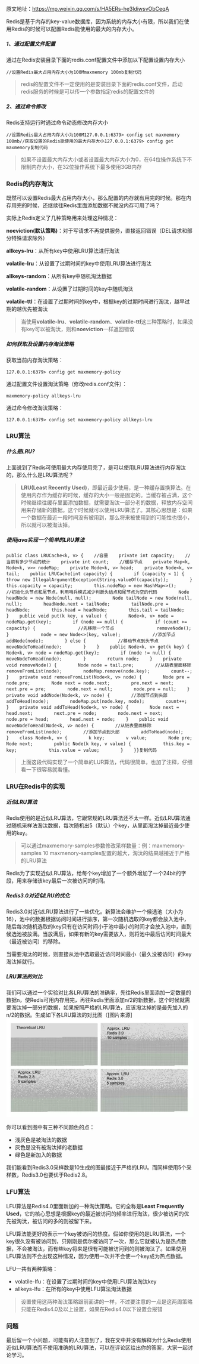 

原文地址：https://mp.weixin.qq.com/s/HA5ERs-he3ldiwsvObCeqA







Redis是基于内存的key-value数据库，因为系统的内存大小有限，所以我们在使用Redis的时候可以配置Redis能使用的最大的内存大小。

##### 1、通过配置文件配置

通过在Redis安装目录下面的redis.conf配置文件中添加以下配置设置内存大小

```
//设置Redis最大占用内存大小为100Mmaxmemory 100mb复制代码
```

> redis的配置文件不一定使用的是安装目录下面的redis.conf文件，启动redis服务的时候是可以传一个参数指定redis的配置文件的

##### 2、通过命令修改

Redis支持运行时通过命令动态修改内存大小

```
//设置Redis最大占用内存大小为100M127.0.0.1:6379> config set maxmemory 100mb//获取设置的Redis能使用的最大内存大小127.0.0.1:6379> config get maxmemory复制代码
```

> 如果不设置最大内存大小或者设置最大内存大小为0，在64位操作系统下不限制内存大小，在32位操作系统下最多使用3GB内存

### Redis的内存淘汰

既然可以设置Redis最大占用内存大小，那么配置的内存就有用完的时候。那在内存用完的时候，还继续往Redis里面添加数据不就没内存可用了吗？

实际上Redis定义了几种策略用来处理这种情况：

**noeviction(默认策略)**：对于写请求不再提供服务，直接返回错误（DEL请求和部分特殊请求除外）

**allkeys-lru**：从所有key中使用LRU算法进行淘汰

**volatile-lru**：从设置了过期时间的key中使用LRU算法进行淘汰

**allkeys-random**：从所有key中随机淘汰数据

**volatile-random**：从设置了过期时间的key中随机淘汰

**volatile-ttl**：在设置了过期时间的key中，根据key的过期时间进行淘汰，越早过期的越优先被淘汰

> 当使用**volatile-lru**、**volatile-random**、**volatile-ttl**这三种策略时，如果没有key可以被淘汰，则和**noeviction**一样返回错误

##### 如何获取及设置内存淘汰策略

获取当前内存淘汰策略：

```
127.0.0.1:6379> config get maxmemory-policy
```

通过配置文件设置淘汰策略（修改redis.conf文件）：

```
maxmemory-policy allkeys-lru
```

通过命令修改淘汰策略：

```
127.0.0.1:6379> config set maxmemory-policy allkeys-lru
```

### LRU算法

##### 什么是LRU?

上面说到了Redis可使用最大内存使用完了，是可以使用LRU算法进行内存淘汰的，那么什么是LRU算法呢？

> **LRU(Least Recently Used)**，即最近最少使用，是一种缓存置换算法。在使用内存作为缓存的时候，缓存的大小一般是固定的。当缓存被占满，这个时候继续往缓存里面添加数据，就需要淘汰一部分老的数据，释放内存空间用来存储新的数据。这个时候就可以使用LRU算法了。其核心思想是：如果一个数据在最近一段时间没有被用到，那么将来被使用到的可能性也很小，所以就可以被淘汰掉。

##### 使用java实现一个简单的LRU算法

```
public class LRUCache<k, v> {    //容量    private int capacity;    //当前有多少节点的统计    private int count;    //缓存节点    private Map<k, Node<k, v>> nodeMap;    private Node<k, v> head;    private Node<k, v> tail;    public LRUCache(int capacity) {        if (capacity < 1) {            throw new IllegalArgumentException(String.valueOf(capacity));        }        this.capacity = capacity;        this.nodeMap = new HashMap<>();        //初始化头节点和尾节点，利用哨兵模式减少判断头结点和尾节点为空的代码        Node headNode = new Node(null, null);        Node tailNode = new Node(null, null);        headNode.next = tailNode;        tailNode.pre = headNode;        this.head = headNode;        this.tail = tailNode;    }    public void put(k key, v value) {        Node<k, v> node = nodeMap.get(key);        if (node == null) {            if (count >= capacity) {                //先移除一个节点                removeNode();            }            node = new Node<>(key, value);            //添加节点            addNode(node);        } else {            //移动节点到头节点            moveNodeToHead(node);        }    }    public Node<k, v> get(k key) {        Node<k, v> node = nodeMap.get(key);        if (node != null) {            moveNodeToHead(node);        }        return node;    }    private void removeNode() {        Node node = tail.pre;        //从链表里面移除        removeFromList(node);        nodeMap.remove(node.key);        count--;    }    private void removeFromList(Node<k, v> node) {        Node pre = node.pre;        Node next = node.next;        pre.next = next;        next.pre = pre;        node.next = null;        node.pre = null;    }    private void addNode(Node<k, v> node) {        //添加节点到头部        addToHead(node);        nodeMap.put(node.key, node);        count++;    }    private void addToHead(Node<k, v> node) {        Node next = head.next;        next.pre = node;        node.next = next;        node.pre = head;        head.next = node;    }    public void moveNodeToHead(Node<k, v> node) {        //从链表里面移除        removeFromList(node);        //添加节点到头部        addToHead(node);    }    class Node<k, v> {        k key;        v value;        Node pre;        Node next;        public Node(k key, v value) {            this.key = key;            this.value = value;        }    }}复制代码
```

> 上面这段代码实现了一个简单的LUR算法，代码很简单，也加了注释，仔细看一下很容易就看懂。

### LRU在Redis中的实现

##### 近似LRU算法

Redis使用的是近似LRU算法，它跟常规的LRU算法还不太一样。近似LRU算法通过随机采样法淘汰数据，每次随机出5（默认）个key，从里面淘汰掉最近最少使用的key。

> 可以通过maxmemory-samples参数修改采样数量：例：maxmemory-samples 10 maxmenory-samples配置的越大，淘汰的结果越接近于严格的LRU算法

Redis为了实现近似LRU算法，给每个key增加了一个额外增加了一个24bit的字段，用来存储该key最后一次被访问的时间。

##### Redis3.0对近似LRU的优化

Redis3.0对近似LRU算法进行了一些优化。新算法会维护一个候选池（大小为16），池中的数据根据访问时间进行排序，第一次随机选取的key都会放入池中，随后每次随机选取的key只有在访问时间小于池中最小的时间才会放入池中，直到候选池被放满。当放满后，如果有新的key需要放入，则将池中最后访问时间最大（最近被访问）的移除。

当需要淘汰的时候，则直接从池中选取最近访问时间最小（最久没被访问）的key淘汰掉就行。

##### LRU算法的对比

我们可以通过一个实验对比各LRU算法的准确率，先往Redis里面添加一定数量的数据n，使Redis可用内存用完，再往Redis里面添加n/2的新数据，这个时候就需要淘汰掉一部分的数据，如果按照严格的LRU算法，应该淘汰掉的是最先加入的n/2的数据。生成如下各LRU算法的对比图（[图片来源]![img](./images/640.webp)

你可以看到图中有三种不同颜色的点：

- 浅灰色是被淘汰的数据
- 灰色是没有被淘汰掉的老数据
- 绿色是新加入的数据

我们能看到Redis3.0采样数是10生成的图最接近于严格的LRU。而同样使用5个采样数，Redis3.0也要优于Redis2.8。

### LFU算法

LFU算法是Redis4.0里面新加的一种淘汰策略。它的全称是**Least Frequently Used**，它的核心思想是根据key的最近被访问的频率进行淘汰，很少被访问的优先被淘汰，被访问的多的则被留下来。

LFU算法能更好的表示一个key被访问的热度。假如你使用的是LRU算法，一个key很久没有被访问到，只刚刚是偶尔被访问了一次，那么它就被认为是热点数据，不会被淘汰，而有些key将来是很有可能被访问到的则被淘汰了。如果使用LFU算法则不会出现这种情况，因为使用一次并不会使一个key成为热点数据。

LFU一共有两种策略：

- volatile-lfu：在设置了过期时间的key中使用LFU算法淘汰key
- allkeys-lfu：在所有的key中使用LFU算法淘汰数据

> 设置使用这两种淘汰策略跟前面讲的一样，不过要注意的一点是这两周策略只能在Redis4.0及以上设置，如果在Redis4.0以下设置会报错

### 问题

最后留一个小问题，可能有的人注意到了，我在文中并没有解释为什么Redis使用近似LRU算法而不使用准确的LRU算法，可以在评论区给出你的答案，大家一起讨论学习。